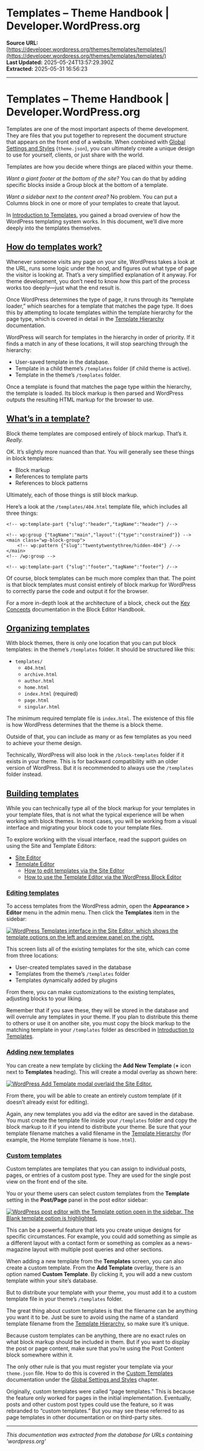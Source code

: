 # Templates – Theme Handbook | Developer.WordPress.org

**Source URL:** [https://developer.wordpress.org/themes/templates/templates/](https://developer.wordpress.org/themes/templates/templates/)  
**Last Updated:** 2025-05-24T13:57:29.390Z  
**Extracted:** 2025-05-31 16:56:23

---

# Templates – Theme Handbook | Developer.WordPress.org

Templates are one of the most important aspects of theme development. They are files that you put together to represent the document structure that appears on the front end of a website. When combined with [Global Settings and Styles](https://developer.wordpress.org/themes/global-settings-and-styles/) (`theme.json`), you can ultimately create a unique design to use for yourself, clients, or just share with the world.

Templates are how you decide where things are placed within your theme. 

_Want a giant footer at the bottom of the site?_ You can do that by adding specific blocks inside a Group block at the bottom of a template.

_Want a sidebar next to the content area?_ No problem. You can put a Columns block in one or more of your templates to create that layout.

In [Introduction to Templates](https://developer.wordpress.org/themes/templates/introduction-to-templates/), you gained a broad overview of how the WordPress templating system works. In this document, we’ll dive more deeply into the templates themselves.

## [How do templates work?](#how-do-templates-work)

Whenever someone visits any page on your site, WordPress takes a look at the URL, runs some logic under the hood, and figures out what type of page the visitor is looking at. That’s a very simplified explanation of it anyway. For theme development, you don’t need to know _how_ this part of the process works too deeply—just what the end result is.

Once WordPress determines the type of page, it runs through its “template loader,” which searches for a template that matches the page type. It does this by attempting to locate templates within the template hierarchy for the page type, which is covered in detail in the [Template Hierarchy](https://developer.wordpress.org/themes/templates/template-hierarchy/) documentation.

WordPress will search for templates in the hierarchy in order of priority. If it finds a match in any of these locations, it will stop searching through the hierarchy:

*   User-saved template in the database.
*   Template in a child theme’s `/templates` folder (if child theme is active).
*   Template in the theme’s `/templates` folder.

Once a template is found that matches the page type within the hierarchy, the template is loaded. Its block markup is then parsed and WordPress outputs the resulting HTML markup for the browser to use.

## [What’s in a template?](#whats-in-a-template)

Block theme templates are composed entirely of block markup. That’s it. _Really._

OK. It’s slightly more nuanced than that. You will generally see these things in block templates:

*   Block markup
*   References to template parts
*   References to block patterns

Ultimately, each of those things is still block markup.

Here’s a look at the `/templates/404.html` template file, which includes all three things:

```
<!-- wp:template-part {"slug":"header","tagName":"header"} /-->

<!-- wp:group {"tagName":"main","layout":{"type":"constrained"}} -->
<main class="wp-block-group">
	<!-- wp:pattern {"slug":"twentytwentythree/hidden-404"} /-->
</main>
<!-- /wp:group -->

<!-- wp:template-part {"slug":"footer","tagName":"footer"} /-->
```

Of course, block templates can be much more complex than that. The point is that block templates must consist entirely of block markup for WordPress to correctly parse the code and output it for the browser.

For a more in-depth look at the architecture of a block, check out the [Key Concepts](https://developer.wordpress.org/block-editor/explanations/architecture/key-concepts/) documentation in the Block Editor Handbook.

## [Organizing templates](#organizing-templates)

With block themes, there is only one location that you can put block templates: in the theme’s `/templates` folder. It should be structured like this:

*   `templates/`
    *   `404.html`
    *   `archive.html`
    *   `author.html`
    *   `home.html`
    *   `index.html` (required)
    *   `page.html`
    *   `singular.html`

The minimum required template file is `index.html`. The existence of this file is how WordPress determines that the theme is a block theme.

Outside of that, you can include as many or as few templates as you need to achieve your theme design.

Technically, WordPress will also look in the `/block-templates` folder if it exists in your theme. This is for backward compatibility with an older version of WordPress. But it is recommended to always use the `/templates` folder instead.

## [Building templates](#building-templates)

While you can technically type all of the block markup for your templates in your template files, that is not what the typical experience will be when working with block themes. In most cases, you will be working from a visual interface and migrating your block code to your template files.

To explore working with the visual interface, read the support guides on using the Site and Template Editors:

*   [Site Editor](https://wordpress.org/documentation/article/site-editor/)
*   [Template Editor](https://wordpress.org/documentation/article/template-editor/)
    *   [How to edit templates via the Site Editor](https://wordpress.org/documentation/article/template-editor/#how-to-edit-templates-via-the-site-editor)
    *   [How to use the Template Editor via the WordPress Block Editor](https://wordpress.org/documentation/article/template-editor/#how-to-edit-templates-via-the-post-editor)

### [Editing templates](#editing-templates)

To access templates from the WordPress admin, open the **Appearance > Editor** menu in the admin menu. Then click the **Templates** item in the sidebar:

[![WordPress Templates interface in the Site Editor, which shows the template options on the left and preview panel on the right.](https://i0.wp.com/developer.wordpress.org/files/2023/10/templates-site-editor.jpg?resize=2048%2C1071&ssl=1)](https://i0.wp.com/developer.wordpress.org/files/2023/10/templates-site-editor.jpg?ssl=1)

This screen lists all of the existing templates for the site, which can come from three locations:

*   User-created templates saved in the database
*   Templates from the theme’s `/templates` folder
*   Templates dynamically added by plugins

From there, you can make customizations to the existing templates, adjusting blocks to your liking.

Remember that if you save these, they will be stored in the database and will overrule any templates in your theme. If you plan to distribute this theme to others or use it on another site, you must copy the block markup to the matching template in your `/templates` folder as described in [Introduction to Templates](https://developer.wordpress.org/themes/templates/introduction-to-templates/).

### [Adding new templates](#adding-new-templates)

You can create a new template by clicking the **Add New Template** (**+** icon next to **Templates** heading). This will create a modal overlay as shown here:

[![WordPress Add Template modal overlaid the Site Editor.](https://i0.wp.com/developer.wordpress.org/files/2023/10/image.png?resize=1600%2C837&ssl=1)](https://i0.wp.com/developer.wordpress.org/files/2023/10/image.png?ssl=1)

From there, you will be able to create an entirely custom template (if it doesn’t already exist for editing).

Again, any new templates you add via the editor are saved in the database. You must create the template file inside your `/templates` folder and copy the block markup to it if you intend to distribute your theme. Be sure that your template filename matches a valid filename in the [Template Hierarchy](https://developer.wordpress.org/themes/templates/template-hierarchy/) (for example, the Home template filename is `home.html`).

### [Custom templates](#custom-templates)

Custom templates are templates that you can assign to individual posts, pages, or entries of a custom post type. They are used for the single post view on the front end of the site.

You or your theme users can select custom templates from the **Template** setting in the **Post/Page** panel in the post editor sidebar:

[![WordPress post editor with the Template option open in the sidebar. The Blank template option is highlighted.](https://i0.wp.com/developer.wordpress.org/files/2023/10/post-template.jpg?resize=2048%2C1068&ssl=1)](https://i0.wp.com/developer.wordpress.org/files/2023/10/post-template.jpg?ssl=1)

This can be a powerful feature that lets you create unique designs for specific circumstances. For example, you could add something as simple as a different layout with a contact form or something as complex as a news-magazine layout with multiple post queries and other sections.

When adding a new template from the **Templates** screen, you can also create a custom template. From the **Add Template** overlay, there is an option named **Custom Template**. By clicking it, you will add a new custom template within your site’s database.

But to distribute your template with your theme, you must add it to a custom template file in your theme’s `/templates` folder.

The great thing about custom templates is that the filename can be anything you want it to be. Just be sure to avoid using the name of a standard template filename from the [Template Hierarchy](https://developer.wordpress.org/themes/templates/template-hierarchy/), so make sure it’s unique.

Because custom templates can be anything, there are no exact rules on what block markup should be included in them. But if you want to display the post or page content, make sure that you’re using the Post Content block somewhere within it.

The only other rule is that you must register your template via your `theme.json` file. How to do this is covered in the [Custom Templates](https://developer.wordpress.org/themes/global-settings-and-styles/custom-templates/) documentation under the [Global Settings and Styles](https://developer.wordpress.org/themes/global-settings-and-styles/) chapter.

Originally, custom templates were called “page templates.” This is because the feature only worked for pages in the initial implementation. Eventually, posts and other custom post types could use the feature, so it was rebranded to “custom templates.” But you may see these referred to as page templates in other documentation or on third-party sites.

---

*This documentation was extracted from the database for URLs containing 'wordpress.org'*

